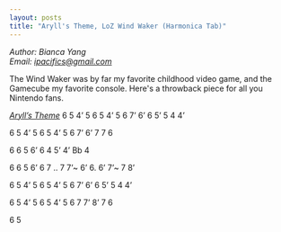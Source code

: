 ```yaml
---
layout: posts
title: "Aryll's Theme, LoZ Wind Waker (Harmonica Tab)"
---
```

*Author: Bianca Yang*<br>
*Email: <a href="mailto:ipacifics@gmail.com?subject=Hello from the XDRT Blog">ipacifics@gmail.com</a>*<br>

The Wind Waker was by far my favorite childhood video game, and the Gamecube
my favorite console. Here's a throwback piece for all you Nintendo fans.

*[Aryll’s Theme](https://www.youtube.com/watch?v=1UZ1_UfZlUc)*
6 5 4’ 5 6 5 4’ 5
6 7’ 6’ 6 5’ 5 4 4’

6 5 4’ 5 6 5 4’ 5
6 7’ 6’ 7 7 6

6 6 5 6’ 6 4
5’ 4’ Bb 4

6 6 5 6’ 6 7 .. 7 7’~ 6’ 6.  6’ 7’~ 7 8’

6 5 4’ 5 6 5 4’ 5
6 7’ 6’ 6 5’ 5 4 4’

6 5 4’ 5 6 5 4’ 5
6 7 7’ 8’ 7 6

6 5
